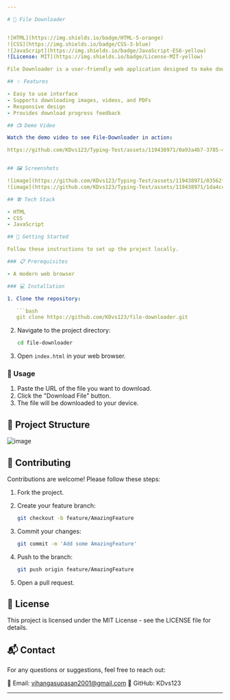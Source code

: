 ```yaml
---

# 🌈 File Downloader


![HTML](https://img.shields.io/badge/HTML-5-orange)
![CSS](https://img.shields.io/badge/CSS-3-blue)
![JavaScript](https://img.shields.io/badge/JavaScript-ES6-yellow)
![License: MIT](https://img.shields.io/badge/License-MIT-yellow)

File Downloader is a user-friendly web application designed to make downloading files from the internet quick and easy. Whether you need to download an image, a video, or a PDF, simply paste the URL into the input field and click the "Download File" button. The application handles the rest, fetching the file and triggering the download process. Built with HTML, CSS, and JavaScript.

## ✨ Features

- Easy to use interface
- Supports downloading images, videos, and PDFs
- Responsive design
- Provides download progress feedback

## 📺 Demo Video

Watch the demo video to see File-Downloader in action:

https://github.com/KDvs123/Typing-Test/assets/119438971/0a93a4b7-3785-40af-972c-d2656114e3a3


## 🖼️ Screenshots

![image](https://github.com/KDvs123/Typing-Test/assets/119438971/03562fad-fccc-4851-b319-2542d0c97b96)
![image](https://github.com/KDvs123/Typing-Test/assets/119438971/1da4cc93-9f2c-425b-94d3-592082daa0a7)

## 🛠️ Tech Stack

- HTML
- CSS
- JavaScript

## 🚀 Getting Started

Follow these instructions to set up the project locally.

### 📋 Prerequisites

- A modern web browser

### 💻 Installation

1. Clone the repository:

   ```bash
   git clone https://github.com/KDvs123/file-downloader.git
   ```

2. Navigate to the project directory:

   ```bash
   cd file-downloader
   ```

3. Open `index.html` in your web browser.

### 📘 Usage

1. Paste the URL of the file you want to download.
2. Click the "Download File" button.
3. The file will be downloaded to your device.

## 📁 Project Structure

![image](https://github.com/KDvs123/Typing-Test/assets/119438971/e7c41635-ef50-462b-a4ce-66be857bb364)


## 🤝 Contributing

Contributions are welcome! Please follow these steps:

1. Fork the project.
2. Create your feature branch:

   ```bash
   git checkout -b feature/AmazingFeature
   ```

3. Commit your changes:

   ```bash
   git commit -m 'Add some AmazingFeature'
   ```

4. Push to the branch:

   ```bash
   git push origin feature/AmazingFeature
   ```

5. Open a pull request.

## 📜 License
This project is licensed under the MIT License - see the LICENSE file for details.

## 📬 Contact
For any questions or suggestions, feel free to reach out:

📧 Email: vihangasupasan2001@gmail.com
🐙 GitHub: KDvs123

---
```

